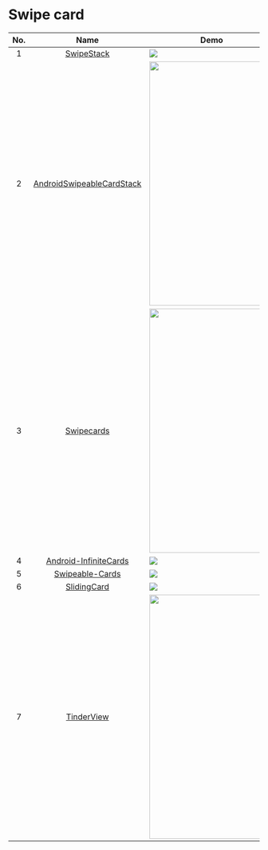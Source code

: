 Swipe card
======================
No. | Name | Demo
:---: | :---: | ---
1| [SwipeStack](https://github.com/flschweiger/SwipeStack) | ![](https://raw.githubusercontent.com/flschweiger/SwipeStack/master/art/demo.gif)
2| [AndroidSwipeableCardStack](https://github.com/wenchaojiang/AndroidSwipeableCardStack) | <img src="https://github.com/raee/AndroidSwipeableCardStack/raw/RAE-DEV/pics/demo.gif" width="250" height="490">
3| [Swipecards](https://github.com/Diolor/Swipecards) | <img src="https://github.com/Diolor/Swipecards/raw/master/screenshot.gif" width="250" height="490">
4| [Android-InfiniteCards](https://github.com/BakerJQ/Android-InfiniteCards) | ![](https://github.com/BakerJQ/Android-InfiniteCards/raw/master/screenshot/sample.gif)
5| [Swipeable-Cards](https://github.com/kikoso/Swipeable-Cards) | ![](https://camo.githubusercontent.com/96538e542a3ca8c3513557dc5df255629a0272ae/68747470733a2f2f7261772e6769746875622e636f6d2f6b696b6f736f2f416e6454696e6465722f6d61737465722f6172742f63617074757261322e706e67)
6| [SlidingCard](https://github.com/mxn21/SlidingCard) | ![](https://camo.githubusercontent.com/e685df75548288b356563aa4d6807e23caca5562/687474703a2f2f62616f62616f6c6f7665796f752e636f6d2f736c6964696e67636172642e676966)
7| [TinderView](https://github.com/GadgetCheck/TinderView) | <img src="https://camo.githubusercontent.com/b07859d3a8df4095f33daf2d32b38e573c807fa1/687474703a2f2f73342e706f7374696d672e6f72672f783962616d7733796c2f696d6167652e706e67" width="250" height="490">